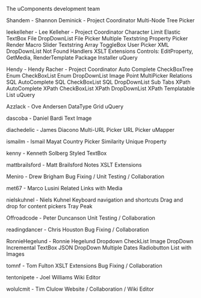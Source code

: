 The uComponents development team

Shandem - Shannon Deminick - Project Coordinator
	Multi-Node Tree Picker

leekelleher - Lee Kelleher - Project Coordinator
	Character Limit
	Elastic TextBox
	File DropDownList
	File Picker
	Multiple Textstring
	Property Picker
	Render Macro
	Slider
	Textstring Array
	ToggleBox
	User Picker
	XML DropDownList
	Not Found Handlers
	XSLT Extensions
	Controls: EditProperty, GetMedia, RenderTemplate
	Package Installer
	uQuery

Hendy - Hendy Racher - Project Coordinator
	Auto Complete
	CheckBoxTree
	Enum CheckBoxList
	Enum DropDownList
	Image Point
	MultiPicker Relations
	SQL AutoComplete
	SQL CheckBoxList
	SQL DropDownList
	Sub Tabs
	XPath AutoComplete
	XPath CheckBoxList
	XPath DropDownList
	XPath Templatable List
	uQuery

Azzlack - Ove Andersen
	DataType Grid
	uQuery

dascoba - Daniel Bardi
	Text Image

diachedelic - James Diacono
	Multi-URL Picker
	URL Picker
	uMapper

ismailm - Ismail Mayat
	Country Picker
	Similarity
	Unique Property

kenny - Kenneth Solberg
	Styled TextBox

mattbrailsford - Matt Brailsford
	Notes
	XSLT Extensions

Meniro - Drew Brigham
	Bug Fixing / Unit Testing / Collaboration

met67 - Marco Lusini
	Related Links with Media

nielskuhnel - Niels Kuhnel
	Keyboard navigation and shortcuts
	Drag and drop for content pickers
	Tray Peak

Offroadcode - Peter Duncanson
	Unit Testing / Collaboration

readingdancer - Chris Houston
	Bug Fixing / Collaboration

RonnieHegelund - Ronnie Hegelund
	Dropdown CheckList
	Image DropDown
	Incremental TextBox
	JSON DropDown
	Multiple Dates
	Radiobutton List with Images

tomnf - Tom Fulton
	XSLT Extensions
	Bug Fixing / Collaboration

tentonipete - Joel Williams
	Wiki Editor

wolulcmit - Tim Clulow
	Website / Collaboration / Wiki Editor

